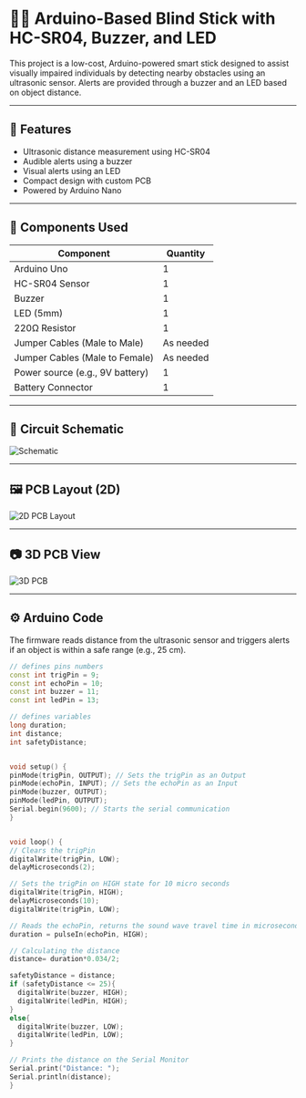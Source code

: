 # 👨‍🦯 Arduino-Based Blind Stick with HC-SR04, Buzzer, and LED

This project is a low-cost, Arduino-powered smart stick designed to assist visually impaired individuals by detecting nearby obstacles using an ultrasonic sensor. Alerts are provided through a buzzer and an LED based on object distance.

---

## 📌 Features

- Ultrasonic distance measurement using HC-SR04
- Audible alerts using a buzzer
- Visual alerts using an LED
- Compact design with custom PCB
- Powered by Arduino Nano

---

## 🧩 Components Used

| Component        | Quantity |
|------------------|----------|
| Arduino Uno     | 1        |
| HC-SR04 Sensor   | 1        |
| Buzzer           | 1        |
| LED (5mm)        | 1        |
| 220Ω Resistor    | 1        |
| Jumper Cables (Male to Male)   | As needed |
|Jumper Cables (Male to Female) |As needed|
| Power source (e.g., 9V battery) | 1 |
|Battery Connector|1|

---

## 🔌 Circuit Schematic

![Schematic](https://hc-cdn.hel1.your-objectstorage.com/s/v3/72ea7c5601b53c8f34744635d3f1fde162040aef_schematic.png)

---

## 🖼️ PCB Layout (2D)

![2D PCB Layout](https://hc-cdn.hel1.your-objectstorage.com/s/v3/0bcd6bad357ee9e74c2580f9f83d5783ea8617b4_2d_pcb.png)

---

## 📷 3D PCB View

![3D PCB](https://hc-cdn.hel1.your-objectstorage.com/s/v3/9d9b3e1e0630cd1b4838143f17b7eff5894ab892_3d_pcb.png)

---

## ⚙️ Arduino Code

The firmware reads distance from the ultrasonic sensor and triggers alerts if an object is within a safe range (e.g., 25 cm).

```cpp
// defines pins numbers
const int trigPin = 9;
const int echoPin = 10;
const int buzzer = 11;
const int ledPin = 13;

// defines variables
long duration;
int distance;
int safetyDistance;


void setup() {
pinMode(trigPin, OUTPUT); // Sets the trigPin as an Output
pinMode(echoPin, INPUT); // Sets the echoPin as an Input
pinMode(buzzer, OUTPUT);
pinMode(ledPin, OUTPUT);
Serial.begin(9600); // Starts the serial communication
}


void loop() {
// Clears the trigPin
digitalWrite(trigPin, LOW);
delayMicroseconds(2);

// Sets the trigPin on HIGH state for 10 micro seconds
digitalWrite(trigPin, HIGH);
delayMicroseconds(10);
digitalWrite(trigPin, LOW);

// Reads the echoPin, returns the sound wave travel time in microseconds
duration = pulseIn(echoPin, HIGH);

// Calculating the distance
distance= duration*0.034/2;

safetyDistance = distance;
if (safetyDistance <= 25){
  digitalWrite(buzzer, HIGH);
  digitalWrite(ledPin, HIGH);
}
else{
  digitalWrite(buzzer, LOW);
  digitalWrite(ledPin, LOW);
}

// Prints the distance on the Serial Monitor
Serial.print("Distance: ");
Serial.println(distance);
}
